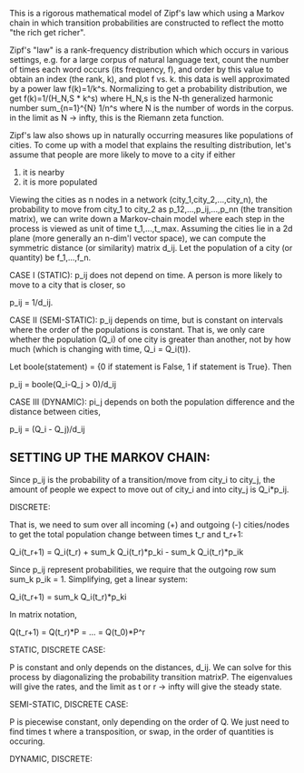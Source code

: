 This is a rigorous mathematical model of Zipf's law which using
a Markov chain in which transition probabilities are constructed
to reflect the motto "the rich get richer".

Zipf's "law" is a rank-frequency distribution which
which occurs in various settings, e.g. for a large
corpus of natural language text, count the number of times each
word occurs (its frequency, f), and order by this
value to obtain an index (the rank, k), and plot f vs. k.
this data is well approximated by a power law f(k)=1/k^s.
Normalizing to get a probability distribution, we get
f(k)=1/(H_N,S * k^s) where H_N,s is the N-th generalized
harmonic number sum_{n=1}^{N} 1/n^s where N is the number
of words in the corpus. in the limit as N -> infty, this
is the Riemann zeta function.

Zipf's law also shows up in naturally occurring measures like populations of cities. To come up
with a model that explains the resulting distribution, let's assume that people are more likely
to move to a city if either

1) it is nearby
2) it is more populated

Viewing the cities as n nodes in a network (city_1,city_2,...,city_n), the probability to move from city_1 to city_2 as p_12,...,p_ij,...,p_nn (the transition matrix), we can write down a Markov-chain model where each step in the process is viewed as unit of time t_1,...,t_max. Assuming the cities lie in a 2d plane (more generally an n-dim'l vector space), we can compute the symmetric distance (or similarity) matrix d_ij. Let the population of a city (or quantity) be f_1,...,f_n.

CASE I (STATIC): p_ij does not depend on time. A person is more likely to move to a city that is closer, so

p_ij = 1/d_ij.

CASE II (SEMI-STATIC): p_ij depends on time, but is constant on intervals where the order of the
populations is constant. That is, we only care whether the population (Q_i) of one city is greater than another,
not by how much (which is changing with time, Q_i = Q_i(t)).

Let boole(statement) = {0 if statement is False, 1 if statement is True}. Then

p_ij = boole(Q_i-Q_j > 0)/d_ij

CASE III (DYNAMIC): pi_j depends on both the population difference and the distance between cities,

p_ij = (Q_i - Q_j)/d_ij

SETTING UP THE MARKOV CHAIN:
----------------------------

Since p_ij is the probability of a transition/move from city_i to city_j, the amount of people
we expect to move out of city_i and into city_j is Q_i*p_ij.

DISCRETE:

That is, we need to sum over all incoming (+) and outgoing (-) cities/nodes to get
the total population change between times t_r and t_r+1:

Q_i(t_r+1) = Q_i(t_r) + sum_k Q_i(t_r)*p_ki - sum_k Q_i(t_r)*p_ik

Since p_ij represent probabilities, we require that the outgoing row sum
sum_k p_ik = 1. Simplifying, get a linear system:

Q_i(t_r+1) = sum_k Q_i(t_r)*p_ki

In matrix notation,

Q(t_r+1) = Q(t_r)*P = ... = Q(t_0)*P^r

STATIC, DISCRETE CASE:

P is constant and only depends on the distances, d_ij. We can solve for this
process by diagonalizing the probability transition matrixP. The eigenvalues
will give the rates, and the limit as t or r -> infty will give the steady
state.

SEMI-STATIC, DISCRETE CASE:

P is piecewise constant, only depending on the order of Q. We just need to find
times t where a transposition, or swap, in the order of quantities is occuring.

DYNAMIC, DISCRETE:
